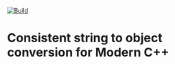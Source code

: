 [![Build](https://github.com/cpp-core/lexical_cast/actions/workflows/build.yaml/badge.svg)](https://github.com/cpp-core/lexical_cast/actions/workflows/build.yaml)

# Consistent string to object conversion for Modern C++
